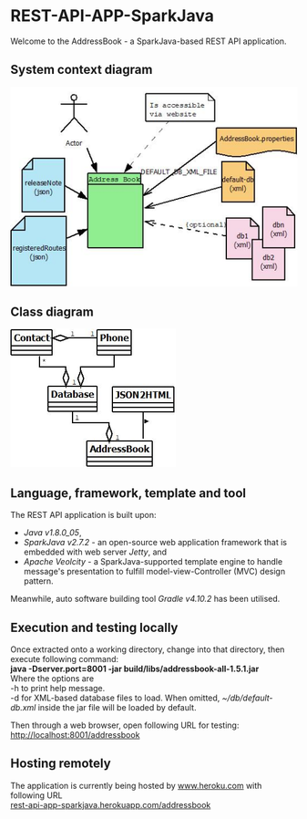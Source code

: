 # REST-API-APP-SparkJava
Welcome to the AddressBook - a SparkJava-based REST API application.

## System context diagram
![System Context Diagram](doco/img/ContextDiagram.jpeg)

## Class diagram
![Class Diagram](doco/img/ClassDiagram.jpeg)

## Language, framework, template and tool
The REST API application is built upon:
   * _Java v1.8.0_05_, 
   * _SparkJava v2.7.2_ - an open-source web application framework that is embedded with web server _Jetty_, and 
   * _Apache Veolcity_ - a SparkJava-supported template engine to handle message's presentation to fulfill model-view-Controller (MVC) design pattern.</br>

Meanwhile, auto software building tool _Gradle v4.10.2_ has been utilised.

## Execution and testing locally
Once extracted onto a working directory, change into that directory, then execute following command:</br>
__java -Dserver.port=8001 -jar build/libs/addressbook-all-1.5.1.jar__</br>
Where the options are</br>
-h to print help message.</br>
-d for XML-based database files to load. When omitted, _~/db/default-db.xml_ inside the jar file will be loaded by default.</br>

Then through a web browser, open following URL for testing:</br>
[http://localhost:8001/addressbook](http://localhost:8001/addressbook)

## Hosting remotely
The application is currently being hosted by www.heroku.com with following URL<br/>
[rest-api-app-sparkjava.herokuapp.com/addressbook](https://rest-api-app-sparkjava.herokuapp.com/addressbook)

